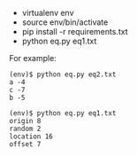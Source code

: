 * virtualenv env
* source env/bin/activate
* pip install -r requirements.txt
* python eq.py eq1.txt

For example:
```
(env)$ python eq.py eq2.txt
a -4
c -7
b -5
```

```
(env)$ python eq.py eq1.txt
origin 8
random 2
location 16
offset 7
```